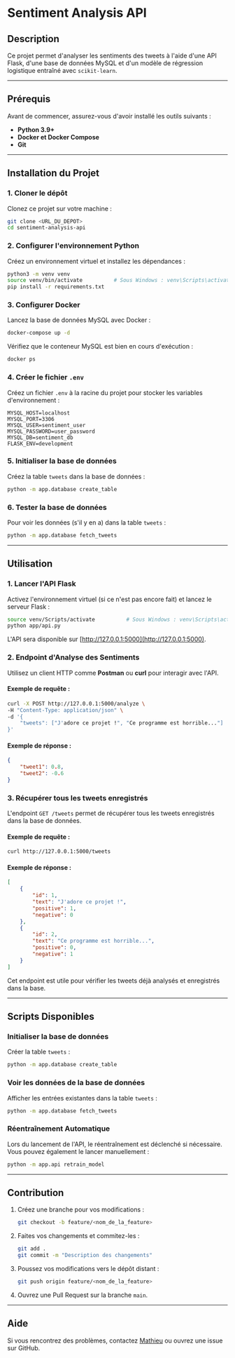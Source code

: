 
# Sentiment Analysis API

## Description
Ce projet permet d'analyser les sentiments des tweets à l'aide d'une API Flask, d'une base de données MySQL et d'un modèle de régression logistique entraîné avec `scikit-learn`.

---

## Prérequis
Avant de commencer, assurez-vous d'avoir installé les outils suivants :
- **Python 3.9+**
- **Docker et Docker Compose**
- **Git**

---

## Installation du Projet

### 1. **Cloner le dépôt**
Clonez ce projet sur votre machine :
```bash
git clone <URL_DU_DEPOT>
cd sentiment-analysis-api
```

### 2. **Configurer l'environnement Python**
Créez un environnement virtuel et installez les dépendances :
```bash
python3 -m venv venv
source venv/bin/activate          # Sous Windows : venv\Scripts\activate
pip install -r requirements.txt
```

### 3. **Configurer Docker**
Lancez la base de données MySQL avec Docker :
```bash
docker-compose up -d
```

Vérifiez que le conteneur MySQL est bien en cours d'exécution :
```bash
docker ps
```

### 4. **Créer le fichier `.env`**
Créez un fichier `.env` à la racine du projet pour stocker les variables d'environnement :
```
MYSQL_HOST=localhost
MYSQL_PORT=3306
MYSQL_USER=sentiment_user
MYSQL_PASSWORD=user_password
MYSQL_DB=sentiment_db
FLASK_ENV=development
```

### 5. **Initialiser la base de données**
Créez la table `tweets` dans la base de données :
```bash
python -m app.database create_table
```

### 6. **Tester la base de données**
Pour voir les données (s'il y en a) dans la table `tweets` :
```bash
python -m app.database fetch_tweets
```

---

## Utilisation

### 1. **Lancer l'API Flask**
Activez l'environnement virtuel (si ce n'est pas encore fait) et lancez le serveur Flask :
```bash
source venv/Scripts/activate          # Sous Windows : venv\Scripts\activate
python app/api.py
```

L'API sera disponible sur [http://127.0.0.1:5000](http://127.0.0.1:5000).

### 2. **Endpoint d'Analyse des Sentiments**
Utilisez un client HTTP comme **Postman** ou **curl** pour interagir avec l'API.

#### Exemple de requête :
```bash
curl -X POST http://127.0.0.1:5000/analyze \
-H "Content-Type: application/json" \
-d '{
    "tweets": ["J'adore ce projet !", "Ce programme est horrible..."]
}'
```

#### Exemple de réponse :
```json
{
    "tweet1": 0.8,
    "tweet2": -0.6
}
```


### 3. **Récupérer tous les tweets enregistrés**
L'endpoint `GET /tweets` permet de récupérer tous les tweets enregistrés dans la base de données.

#### Exemple de requête :
```bash
curl http://127.0.0.1:5000/tweets
```

#### Exemple de réponse :
```json
[
    {
        "id": 1,
        "text": "J'adore ce projet !",
        "positive": 1,
        "negative": 0
    },
    {
        "id": 2,
        "text": "Ce programme est horrible...",
        "positive": 0,
        "negative": 1
    }
]
```

Cet endpoint est utile pour vérifier les tweets déjà analysés et enregistrés dans la base.


---

## Scripts Disponibles

### Initialiser la base de données
Créer la table `tweets` :
```bash
python -m app.database create_table
```

### Voir les données de la base de données
Afficher les entrées existantes dans la table `tweets` :
```bash
python -m app.database fetch_tweets
```

### Réentraînement Automatique
Lors du lancement de l'API, le réentraînement est déclenché si nécessaire. Vous pouvez également le lancer manuellement :
```bash
python -m app.api retrain_model
```
---

## Contribution
1. Créez une branche pour vos modifications :
   ```bash
   git checkout -b feature/<nom_de_la_feature>
   ```
2. Faites vos changements et commitez-les :
   ```bash
   git add .
   git commit -m "Description des changements"
   ```
3. Poussez vos modifications vers le dépôt distant :
   ```bash
   git push origin feature/<nom_de_la_feature>
   ```
4. Ouvrez une Pull Request sur la branche `main`.


---

## Aide
Si vous rencontrez des problèmes, contactez [Mathieu](mailto:mathieu@example.com) ou ouvrez une issue sur GitHub.
